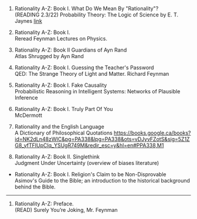 


1. Rationality A-Z: Book I. What Do We Mean By "Rationality"?  
(READING 2.3/22) Probability Theory: The Logic of Science by E. T. Jaynes [link](http://omega.albany.edu:8008/JaynesBook.html)

2. Rationality A-Z: Book I.  
Reread Feynman Lectures on Physics.

3. Rationality A-Z: Book II Guardians of Ayn Rand  
Atlas Shrugged by Ayn Rand

3. Rationality A-Z: Book I. Guessing the Teacher's Password   
QED: The Strange Theory of Light and Matter. Richard Feynman

4. Rationality A-Z: Book I. Fake Causality  
Probabilistic Reasoning in Intelligent Systems: Networks of Plausible Inference

5. Rationality A-Z: Book I. Truly Part Of You  
McDermott

6. Rationality and the English Language  
A Dictionary of Philosophical Quotations https://books.google.ca/books?id=NK2dLn48zWIC&pg=PA338&lpg=PA338&ots=vDJyvFZotS&sig=5Z1ZG8_yfTFIUpCIq_YSUgR749M&redir_esc=y&hl=en#PPA338,M1

7. Rationality A-Z: Book II. Singlethink  
Judgment Under Uncertainty (overview of biases literature)

- Rationality A-Z: Book I. Religion's Claim to be Non-Disprovable  
Asimov's Guide to the Bible; an introduction to the
historical background behind the Bible.



-----
1. Rationality A-Z: Preface.  
(READ) Surely You’re Joking, Mr. Feynman